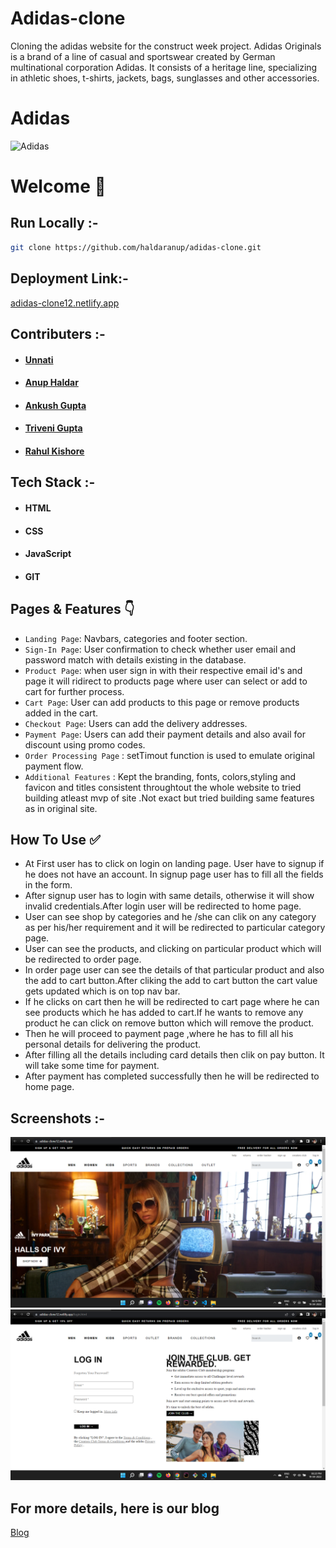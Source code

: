 # Adidas-clone
Cloning the adidas website for the construct week project. Adidas Originals is a brand of a line of casual and sportswear created by German multinational corporation Adidas. It consists of a heritage line, specializing in athletic shoes, t-shirts, jackets, bags, sunglasses and other accessories.
# Adidas


![Adidas](https://miro.medium.com/max/875/1*0XeJvdFfvPwmXVKFEa3SeQ.png)


# Welcome :wave:


## Run Locally :-
```bash
git clone https://github.com/haldaranup/adidas-clone.git
```



## Deployment Link:-
[adidas-clone12.netlify.app](https://adidas-clone12.netlify.app/)

## Contributers :- 
- #### [Unnati](https://www.linkedin.com/in/unnati-gandhi-122212230/)
- #### [Anup Haldar](https://www.linkedin.com/in/haldar-anup/)
- #### [Ankush Gupta](https://www.linkedin.com/in/ankush-gupta-41097/)
- #### [Triveni Gupta](https://www.linkedin.com/in/trivenigupta/)
- #### [Rahul Kishore](https://www.linkedin.com/in/rahul-kishore-48835b223/)



## Tech Stack :- 

- #### HTML
- #### CSS 
- #### JavaScript
- #### GIT


## Pages & Features :point_down:


- `Landing Page`: Navbars, categories and footer section.
- `Sign-In Page`: User confirmation to check whether user email and password match with details existing in the database.
- `Product Page`: when user sign in with their respective email id's and  page it will ridirect to products page where user can select or add to cart for further process.
- `Cart Page`: User can add products to this page or remove products added in the cart.
- `Checkout Page`: Users can add the delivery addresses.
- `Payment Page`: Users can add their payment details and also avail for discount using promo codes.
- `Order Processing Page` : setTimout function is used to emulate original payment flow.
- `Additional Features` : Kept the branding, fonts, colors,styling and favicon and titles consistent throughtout the whole website to tried building atleast mvp of site .Not exact but tried  building same features as in original site.
 
## How To Use ✅

- At First user has to click on login on landing page. User have to signup if he does not have an account. In signup page user has to  fill  all the fields in the form.
- After signup user has to login with same details, otherwise it will show invalid credentials.After login user will be redirected to home page.
- User can see shop by categories and he /she can clik on any category as per his/her requirement and it will be redirected to particular category page.
- User can see the products, and clicking on particular product which will be redirected to order page.
- In order page user can see the details of that particular product and also the add to cart button.After cliking the add to cart button the cart value gets updated which is on top nav bar.
- If he clicks on cart then he will be redirected to cart page where he can see products which he has added to cart.If he wants to remove any product he can click on remove button which will remove the product. 
- Then he will proceed to payment page ,where he has to fill all his personal details for delivering the product.
- After filling all the details including card details then clik on pay button. It will take some time for payment.
- After payment has completed successfully then he will be redirected to home page.



## Screenshots :- 
![Paytm-mall](/src/assets/homepage.png)
![items](/src/assets/login.png)

## For more details, here is our blog
[Blog](https://medium.com/@unnatigandhi999/9622ce83d95a)
